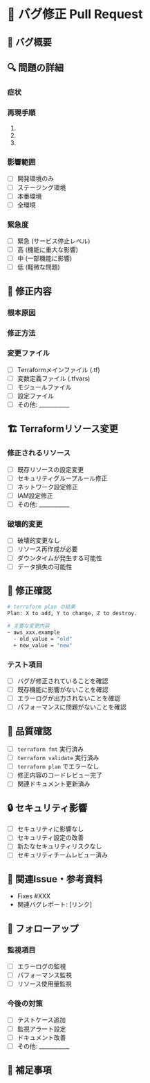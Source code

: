 # 🐛 バグ修正 Pull Request

## 🚨 バグ概要
<!-- 発生していたバグについて簡潔に説明してください -->

## 🔍 問題の詳細
### 症状
<!-- どのような問題が発生していたかを詳しく記載 -->

### 再現手順
1. 
2. 
3. 

### 影響範囲
- [ ] 開発環境のみ
- [ ] ステージング環境
- [ ] 本番環境
- [ ] 全環境

### 緊急度
- [ ] 緊急 (サービス停止レベル)
- [ ] 高 (機能に重大な影響)
- [ ] 中 (一部機能に影響)
- [ ] 低 (軽微な問題)

## 🔧 修正内容
### 根本原因
<!-- バグの根本原因を説明 -->

### 修正方法
<!-- どのように修正したかを説明 -->

### 変更ファイル
- [ ] Terraformメインファイル (.tf)
- [ ] 変数定義ファイル (.tfvars)
- [ ] モジュールファイル
- [ ] 設定ファイル
- [ ] その他: ___________

## 🏗️ Terraformリソース変更
### 修正されるリソース
- [ ] 既存リソースの設定変更
- [ ] セキュリティグループルール修正
- [ ] ネットワーク設定修正
- [ ] IAM設定修正
- [ ] その他: ___________

### 破壊的変更
- [ ] 破壊的変更なし
- [ ] リソース再作成が必要
- [ ] ダウンタイムが発生する可能性
- [ ] データ損失の可能性

## 🧪 修正確認
```bash
# terraform plan の結果
Plan: X to add, Y to change, Z to destroy.

# 主要な変更内容
~ aws_xxx.example
  - old_value = "old"
  + new_value = "new"
```

### テスト項目
- [ ] バグが修正されていることを確認
- [ ] 既存機能に影響がないことを確認
- [ ] エラーログが出力されないことを確認
- [ ] パフォーマンスに問題がないことを確認

## 📝 品質確認
- [ ] `terraform fmt` 実行済み
- [ ] `terraform validate` 実行済み
- [ ] `terraform plan` でエラーなし
- [ ] 修正内容のコードレビュー完了
- [ ] 関連ドキュメント更新済み

## 🔒 セキュリティ影響
- [ ] セキュリティに影響なし
- [ ] セキュリティ設定の改善
- [ ] 新たなセキュリティリスクなし
- [ ] セキュリティチームレビュー済み

## 📖 関連Issue・参考資料
<!-- 関連するIssueやバグレポートがあれば記載 -->
- Fixes #XXX
- 関連バグレポート: [リンク]

## 🔄 フォローアップ
### 監視項目
<!-- 修正後に監視すべき項目があれば記載 -->
- [ ] エラーログの監視
- [ ] パフォーマンス監視
- [ ] リソース使用量監視

### 今後の対策
<!-- 同様のバグを防ぐための対策があれば記載 -->
- [ ] テストケース追加
- [ ] 監視アラート設定
- [ ] ドキュメント改善
- [ ] その他: ___________

## 💬 補足事項
<!-- その他、レビュアーに伝えたいことがあれば記載 -->